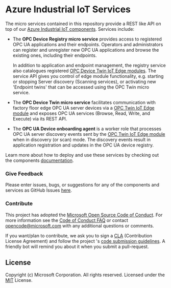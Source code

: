 # Azure Industrial IoT Services

The micro services contained in this repository provide a REST like API on top of our [Azure Industrial IoT components](https://github.com/Azure/azure-iiot-components). Services include:

- The **OPC Device Registry micro service** provides access to registered OPC UA applications and their endpoints.  Operators and administrators can register and unregister new OPC UA applications and browse the existing ones, including their endpoints.  

  In addition to application and endpoint management, the registry service also catalogues registered [OPC Device Twin IoT Edge modules](https://github.com/Azure/azure-iiot-opc-twin-module).  The service API gives you control of edge module functionality, e.g. starting or stopping Server discovery (Scanning services), or activating new 'Endpoint twins' that can be accessed using the OPC Twin micro service.

- The **OPC Device Twin micro service** facilitates communication with factory floor edge OPC UA server devices via a [OPC Twin IoT Edge module](https://github.com/Azure/azure-iiot-opc-twin-module) and exposes OPC UA services (Browse, Read, Write, and Execute) via its REST API.  

- The **OPC UA Device onboarding agent** is a worker role that processes OPC UA server discovery events sent by the [OPC Twin IoT Edge module](https://github.com/Azure/azure-iiot-opc-twin-module) when in discovery (or scan) mode.  The discovery events result in application registration and updates in the OPC UA device registry.

Learn more about how to deploy and use these services by checking out the components [documentation](https://github.com/Azure/azure-iiot-components).

### Give Feedback

Please enter issues, bugs, or suggestions for any of the components and services as GitHub Issues [here](https://github.com/Azure/azure-iiot-components/issues).

### Contribute

This project has adopted the [Microsoft Open Source Code of Conduct](https://opensource.microsoft.com/codeofconduct).  For more information see the [Code of Conduct FAQ](https://opensource.microsoft.com/codeofconduct/faq) or contact [opencode@microsoft.com](mailto:opencode@microsoft.com) with any additional questions or comments.

If you want/plan to contribute, we ask you to sign a [CLA](https://cla.microsoft.com/) (Contribution License Agreement) and follow the project 's [code submission guidelines](docs/contributing.md). A friendly bot will remind you about it when you submit a pull-request. ​ 

## License

Copyright (c) Microsoft Corporation. All rights reserved.
Licensed under the [MIT](LICENSE) License.  